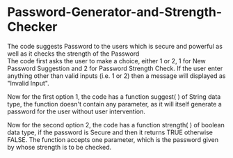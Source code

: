 # Password-Generator-and-Strength-Checker
The code suggests Password to the users which is secure and powerful as well as it checks the strength of the Password  
The code first asks the user to make a choice, either 1 or 2, 1 for New Password Suggestion and 2 for Password Strength Check.
If the user enter anything other than valid inputs (i.e. 1 or 2) then a message will displayed as "Invalid Input".

Now for the first option 1, the code has a function suggest( ) of String data type, the function doesn't contain any parameter,
as it will itself generate a password for the user without user intervention.

Now for the second option 2, the code has a function strength( ) of boolean data type, if the password is Secure and then it returns
TRUE otherwise FALSE. The function accepts one parameter, which is the password given by whose strength is to be checked.
